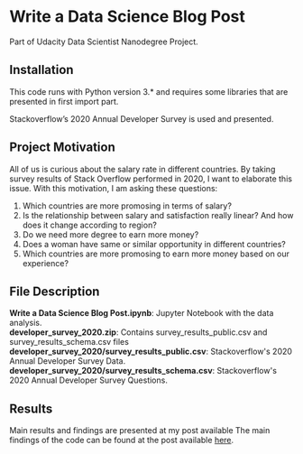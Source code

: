 # Write a Data Science Blog Post
Part of Udacity Data Scientist Nanodegree Project.


## Installation <a name="installation"></a>

This code runs with Python version 3.* and requires some libraries that are presented in first import part.

Stackoverflow’s 2020 Annual Developer Survey is used and presented.


## Project Motivation <a name="motivation"></a>

All of us is curious about the salary rate in different countries. By taking survey results of Stack Overflow performed in 2020, I want to elaborate this issue. With this motivation, I am asking these questions: </br>
1. Which countries are more promosing in terms of salary?</br>
2. Is the relationship between salary and satisfaction really linear? And how does it change according to region?</br>
3. Do we need more degree to earn more money? </br>
4. Does a woman have same or similar opportunity in different countries?</br>
5. Which countries are more promosing to earn more money based on our experience?</br>

## File Description <a name="files"></a>

**Write a Data Science Blog Post.ipynb**: Jupyter Notebook with the data analysis. </br>
**developer_survey_2020.zip**: Contains survey_results_public.csv and survey_results_schema.csv files </br>
**developer_survey_2020/survey_results_public.csv**: Stackoverflow's 2020 Annual Developer Survey Data. </br>
**developer_survey_2020/survey_results_schema.csv**: Stackoverflow's 2020 Annual Developer Survey Questions. </br>

## Results <a name="results"></a>
Main results and findings are presented at my post available 
The main findings of the code can be found at the post available [here](https://deryadokur.medium.com/write-a-data-science-blog-243537eebcd3).
